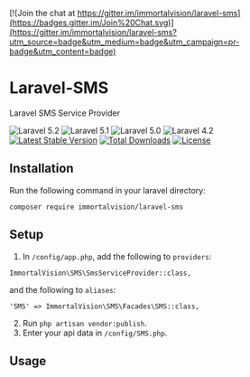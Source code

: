 [![Join the chat at https://gitter.im/immortalvision/laravel-sms](https://badges.gitter.im/Join%20Chat.svg)](https://gitter.im/immortalvision/laravel-sms?utm_source=badge&utm_medium=badge&utm_campaign=pr-badge&utm_content=badge)

# Laravel-SMS
Laravel SMS Service Provider


![Laravel 5.2](https://img.shields.io/badge/Laravel-5.2-f4645f.svg)
![Laravel 5.1](https://img.shields.io/badge/Laravel-5.1-f4645f.svg)
![Laravel 5.0](https://img.shields.io/badge/Laravel-5.0-f4645f.svg)
![Laravel 4.2](https://img.shields.io/badge/Laravel-4.2-f4645f.svg)
[![Latest Stable Version](https://poser.pugx.org/immortalvision/laravel-sms/v/stable.svg)](https://packagist.org/packages/mariuzzo/laravel-js-localization)
[![Total Downloads](https://poser.pugx.org/immortalvision/laravel-sms/downloads.svg)](https://packagist.org/packages/mariuzzo/laravel-js-localization)
[![License](https://poser.pugx.org/immortalvision/laravel-sms/license.svg)](https://packagist.org/packages/mariuzzo/laravel-js-localization)

## Installation

Run the following command in your laravel directory:

```composer require immortalvision/laravel-sms```

## Setup

1. In `/config/app.php`, add the following to `providers`:
  
  ```
  ImmortalVision\SMS\SmsServiceProvider::class,
  ```
  and the following to `aliases`:
  ```
  'SMS' => ImmortalVision\SMS\Facades\SMS::class,
  ```
2. Run `php artisan vendor:publish`.
3. Enter your api data in `/config/SMS.php`.

## Usage
